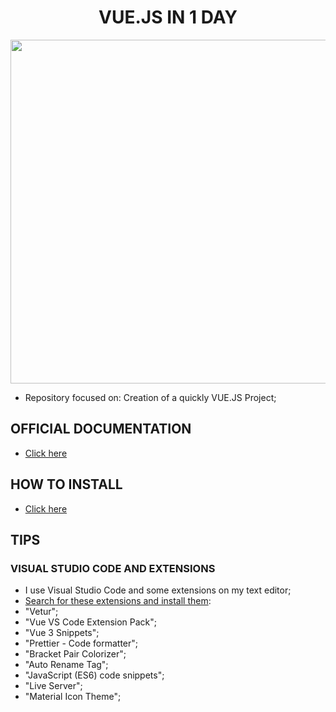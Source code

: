 <h1 align="center"><b>VUE.JS IN 1 DAY</b></h1>

<p align="center">
  <img src="https://raw.githubusercontent.com/jvlessa/VUE-JS-in-1-day/main/media/repo_logo.png" width="550">
</p>

- Repository focused on: Creation of a quickly VUE.JS Project;

## OFFICIAL DOCUMENTATION
- [Click here](https://v3.vuejs.org/guide/introduction.html#getting-started)

## HOW TO INSTALL
- [Click here](https://v3.vuejs.org/guide/installation.html#cdn)
 
## TIPS
### VISUAL STUDIO CODE AND EXTENSIONS
- I use Visual Studio Code and some extensions on my text editor;
- <u>Search for these extensions and install them</u>:
- "Vetur";
- "Vue VS Code Extension Pack";
- "Vue 3 Snippets";
- "Prettier - Code formatter";
- "Bracket Pair Colorizer";
- "Auto Rename Tag";
- "JavaScript (ES6) code snippets";
- "Live Server";
- "Material Icon Theme";